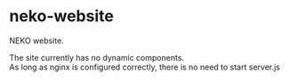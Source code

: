 # neko-website
NEKO website.

The site currently has no dynamic components.   
As long as nginx is configured correctly, there is no need to start server.js
